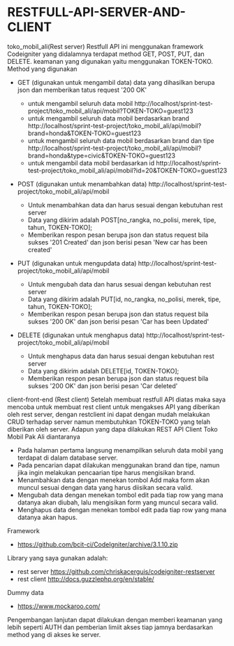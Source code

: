# RESTFULL-API-SERVER-AND-CLIENT
toko_mobil_ali(Rest server)
Restfull API  ini menggunakan framework Codeigniter yang didalamnya terdapat method GET, POST, PUT, dan DELETE. 
keamanan yang digunakan yaitu menggunakan TOKEN-TOKO.
Method yang digunakan 
+ GET (digunakan untuk mengambil data) data yang dihasilkan berupa json dan memberikan tatus request '200 OK'
  - untuk mengambil seluruh data mobil 
  http://localhost/sprint-test-project/toko_mobil_ali/api/mobil?TOKEN-TOKO=guest123
  - untuk mengambil seluruh data mobil berdasarkan brand
  http://localhost/sprint-test-project/toko_mobil_ali/api/mobil?brand=honda&TOKEN-TOKO=guest123
  - untuk mengambil seluruh data mobil berdasarkan brand dan tipe
  http://localhost/sprint-test-project/toko_mobil_ali/api/mobil?brand=honda&type=civic&TOKEN-TOKO=guest123
  - untuk mengambil data mobil berdasarkan id 
  http://localhost/sprint-test-project/toko_mobil_ali/api/mobil?id=20&TOKEN-TOKO=guest123
      
+ POST (digunakan untuk menambahkan data) http://localhost/sprint-test-project/toko_mobil_ali/api/mobil 
  - Untuk menambahkan data dan harus sesuai dengan kebutuhan rest server 
  - Data yang dikirim adalah POST[no_rangka, no_polisi, merek, tipe, tahun, TOKEN-TOKO];
  - Memberikan respon pesan berupa json dan status request bila sukses '201 Created' dan json berisi pesan 'New car has been created'
+ PUT (digunakan untuk mengupdata data) http://localhost/sprint-test-project/toko_mobil_ali/api/mobil 
  - Untuk mengubah data dan harus sesuai dengan kebutuhan rest server 
  - Data yang dikirim adalah PUT[id, no_rangka, no_polisi, merek, tipe, tahun, TOKEN-TOKO];
  - Memberikan respon pesan berupa json dan status request bila sukses '200 OK' dan json berisi pesan 'Car has been Updated'
+ DELETE (digunakan untuk menghapus data) http://localhost/sprint-test-project/toko_mobil_ali/api/mobil 
  - Untuk menghapus data dan harus sesuai dengan kebutuhan rest server 
  - Data yang dikirim adalah DELETE[id, TOKEN-TOKO];
  - Memberikan respon pesan berupa json dan status request bila sukses '200 OK' dan json berisi pesan 'Car deleted'

client-front-end (Rest client)
Setelah membuat restfull API diatas maka saya mencoba untuk membuat rest client untuk mengakses API yang diberikan oleh rest server,
dengan restclient ini dapat dengan mudah melakukan CRUD terhadap server namun membutuhkan TOKEN-TOKO yang telah diberikan oleh server.
Adapun yang dapa dilakukan REST API Client Toko Mobil Pak Ali diantaranya
  + Pada halaman pertama langsung menampilkan seluruh data mobil yang terdapat di dalam database server.
  + Pada pencarian dapat dilakukan menggunakan brand dan tipe, namun jika ingin melakukan pencaarian tipe harus mengisikan brand.
  + Menambahkan data dengan menekan tombol Add maka form akan muncul sesuai dengan data yang harus diisikan secara valid.
  + Mengubah data dengan menekan tombol edit pada tiap row yang mana datanya akan diubah, lalu mengisikan form yang muncul secara valid.
  + Menghapus data dengan menekan  tombol edit pada tiap row yang mana datanya akan hapus.
   
Framework   
- https://github.com/bcit-ci/CodeIgniter/archive/3.1.10.zip

Library yang saya gunakan adalah:
- rest server https://github.com/chriskacerguis/codeigniter-restserver
- rest client http://docs.guzzlephp.org/en/stable/

Dummy data 
- https://www.mockaroo.com/
    
    
Pengembangan lanjutan dapat dilakukan dengan memberi keamanan yang lebih seperti AUTH  dan pemberian limiit akses tiap jamnya berdasarkan method yang di akses ke server.
